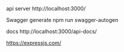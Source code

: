 api server
http://localhost:3000/

Swagger
generate
npm run swagger-autogen

docs
http://localhost:3000/api-docs/


https://expressjs.com/